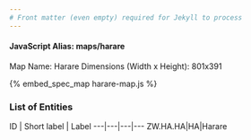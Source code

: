 ```yaml
---
# Front matter (even empty) required for Jekyll to process
---
```


#### JavaScript Alias: maps/harare

Map Name: Harare
Dimensions (Width x Height): 801x391



{% embed_spec_map harare-map.js %}

### List of Entities

ID | Short label | Label
---|---|---|---
ZW.HA.HA|HA|Harare